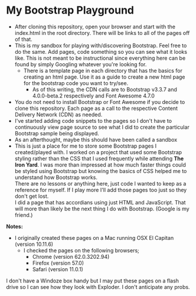 # My Bootstrap Playground

* After cloning this repository, open your browser and start with the index.html in the root directory. There will be links to all of the pages off of that.  
* This is my sandbox for playing with/discovering Bootstrap. Feel free to do the same. Add pages, code something so you can see what it looks like. This is not meant to be instructional since everything here can be found by simply Googling whatever you're looking for. 
    * There is a template page in each directory that has the basics for creating an html page. Use it as a guide to create a new html page for the bootstrap code you want to try/see.
        * As of this writing, the CDN calls are to Bootstrap v3.3.7 and 4.0.0-beta.2 respectively and Font Awesome 4.7.0
* You do not need to install Bootstrap or Font Awesome if you decide to clone this repository. Each page as a call to the respective Content Delivery Network (CDN) as needed.
* I've started adding code snippets to the pages so I don't have to continuously view page source to see what I did to create the particular Bootstrap sample being displayed.
* As an afterthought, maybe this should have been called a sandbox
* This is just a place for me to store some Bootstrap pages I created/played with.
   I worked on a project that used some Bootstrap styling rather than the CSS that I used frequently while attending **The Iron Yard**.  I was more than impressed at how much faster things could be styled using Bootstrap but knowing the basics of CSS helped me to understand how Bootstrap works.  
   There are no lessons or anything here, just code I wanted to keep as a reference for myself.  If I play more I'll add those pages too just so they don't get lost.  
   I did a page that has accordians using just HTML and JavaScript.  That will more than likely be the next thing I do with Bootstrap.  (Google is my friend.) 

**Notes:**
* I originally created these pages on a Mac running OSX El Capitan (version 10.11.6)
    * I checked the pages on the following browsers;
        * Chrome (version 62.0.3202.94)
        * Firefox (version 57.0)
        * Safari (version 11.0.1)
      
I don't have a Windoze box handy but I may put these pages on a flash drive so I can see how they look with Exploder.  I don't anticipate any probs. 
